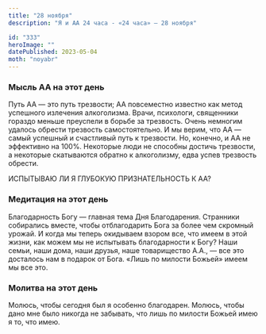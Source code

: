 ```yaml
---
title: "28 ноября"
description: "Я и АА 24 часа - «24 часа» — 28 ноября"

id: "333"
heroImage: ""
datePublished: 2023-05-04
moth: "noyabr"
---
```


### Мысль АА на этот день

Путь АА — это путь трезвости; АА повсеместно известно как метод успешного
излечения алкоголизма. Врачи, психологи, священники гораздо меньше преуспели в
борьбе за трезвость. Очень немногим удалось обрести трезвость самостоятельно.
И мы верим, что АА — самый успешный и счастливый путь к трезвости. Но,
конечно, и АА не эффективно на 100%. Некоторые люди не способны достичь
трезвости, а некоторые скатываются обратно к алкоголизму, едва успев трезвость
обрести.

ИСПЫТЫВАЮ ЛИ Я ГЛУБОКУЮ ПРИЗНАТЕЛЬНОСТЬ К АА?

### Медитация на этот день

Благодарность Богу — главная тема Дня Благодарения. Странники собирались
вместе, чтобы отблагодарить Бога за более чем скромный урожай. И когда мы
теперь окидываем взором все, что имеем в этой жизни, как можем мы не
испытывать благодарности к Богу? Наши семьи, наши дома, наши друзья, наше
товарищество А.А., — все это досталось нам в подарок от Бога. «Лишь по милости
Божьей» имеем мы все это.

### Молитва на этот день

Молюсь, чтобы сегодня был я особенно благодарен. Молюсь, чтобы дано мне было
никогда не забывать, что лишь по милости Божьей имею я то, что имею.
